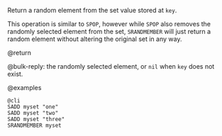 Return a random element from the set value stored at `key`.

This operation is similar to `SPOP`, however while `SPOP` also removes the
randomly selected element from the set, `SRANDMEMBER` will just return a random
element without altering the original set in any way.

@return

@bulk-reply: the randomly selected element, or `nil` when `key` does not exist.

@examples

    @cli
    SADD myset "one"
    SADD myset "two"
    SADD myset "three"
    SRANDMEMBER myset
